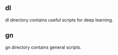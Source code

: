 ## dl

dl directory contains useful scripts for deep learning.

## gn

gn directory contains general scripts.
